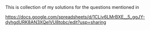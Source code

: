 This is collection of my solutions for the questions mentioned in 

https://docs.google.com/spreadsheets/d/1CLiv6LMrBXE__5_ggJY-dyhgdURK8AN3XQelVU8tobc/edit?usp=sharing
